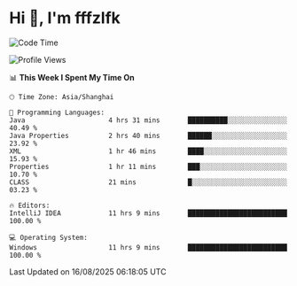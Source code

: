 # Hi 👋, I'm fffzlfk

<!--START_SECTION:waka-->
![Code Time](http://img.shields.io/badge/Code%20Time-1%2C323%20hrs%2026%20mins-blue)

![Profile Views](http://img.shields.io/badge/Profile%20Views-0-blue)

📊 **This Week I Spent My Time On** 

```text
🕑︎ Time Zone: Asia/Shanghai

💬 Programming Languages: 
Java                     4 hrs 31 mins       ██████████░░░░░░░░░░░░░░░   40.49 % 
Java Properties          2 hrs 40 mins       ██████░░░░░░░░░░░░░░░░░░░   23.92 % 
XML                      1 hr 46 mins        ████░░░░░░░░░░░░░░░░░░░░░   15.93 % 
Properties               1 hr 11 mins        ███░░░░░░░░░░░░░░░░░░░░░░   10.70 % 
CLASS                    21 mins             █░░░░░░░░░░░░░░░░░░░░░░░░   03.23 % 

🔥 Editors: 
IntelliJ IDEA            11 hrs 9 mins       █████████████████████████   100.00 % 

💻 Operating System: 
Windows                  11 hrs 9 mins       █████████████████████████   100.00 % 
```


 Last Updated on 16/08/2025 06:18:05 UTC
<!--END_SECTION:waka-->

